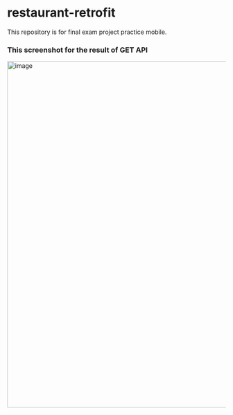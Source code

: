 # restaurant-retrofit
This repository is for final exam project practice mobile.

### This screenshot for the result of GET API
<img width="800" alt="image" src="https://user-images.githubusercontent.com/66152028/209657427-01042fbf-09a7-415d-ad17-d5b29ef42340.png">
